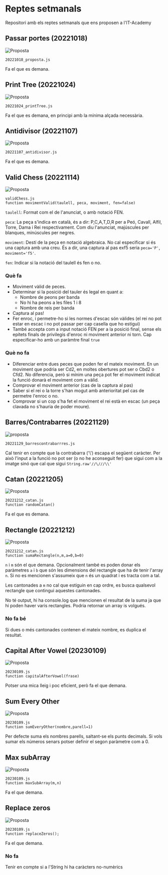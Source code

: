 # Reptes setmanals
Repositori amb els reptes setmanals que ens proposen a l'IT-Academy

## Passar portes (20221018)
![Proposta](./img/passarportes.png)

    20221018_proposta.js

Fa el que es demana.

## Print Tree (20221024)
![Proposta](./img/printtree.png)

    20221024_printTree.js

Fa el que es demana, en principi amb la mínima alçada necessària.

## Antidivisor (20221107)
![Proposta](./img/antidivisor.png)

    20221107_antidivisor.js

Fa el que es demana.

## Valid Chess (20221114)
![Proposta](./img/validchess.png)

    validChess.js
    function movimentValid(taulell, peca, moviment, fen=false)

`taulell`: Format com el de l'anunciat, o amb notació FEN.

`peca`: La peça s'indica en català, és a dir: P,C,A,T,D,R per a Peó, Cavall, Alfil, Torre, Dama i Rei respectivament. Com diu l'anunciat, majúscules per blanques, minúscules per negres.

`moviment`: Destí de la peça en notació algebraica. No cal especificar si és una captura amb una creu. És a dir, una captura al pas exf5 seria `peca='P'`, `moviment='f5'`.

`fen`: Indicar si la notació del taulell és fen o no.

### Què fa
* Moviment vàlid de peces.
* Determinar si la posició del tauler és legal en quant a:
    * Nombre de peons per banda
    * No hi ha peons a les files 1 i 8
    * Nombre de reis per banda
* Captura al pas!
* Fer enroc, i permetre-ho si les normes d'escac són vàlides (el rei no pot estar en escac i no pot passar per cap casella que ho estigui)
* També accepta com a input notació FEN per a la posició final, sense els epítets finals de privilegis d'enroc ni moviment anterior ni torn. Cap especificar-ho amb un paràmtre final `true`

### Què no fa
* Diferenciar entre dues peces que poden fer el mateix moviment. En un moviment que podria ser Cd2, en moltes obertures pot ser o Cbd2 o Cfd2. No diferencia, però si mínim una peça pot fer el moviment indicat la funció donarà el moviment com a vàlid.
* Comprovar el moviment anterior (cas de la captura al pas)
* Saber si el rei o la torre s'han mogut amb anterioritat pel cas de permetre l'enroc o no.
* Comprovar si un cop s'ha fet el moviment el rei està en escac (un peça clavada no s'hauria de poder moure).


## Barres/Contrabarres (20221129)
![proposta](./img/barracontrabarra.png)

    20221129_barrescontrabarrres.js

Cal tenir en compte que la contrabarra ('\\') escapa el següent caràcter. Per això l'input a la funció no pot ser (o no he aconseguit fer) que sigui com a la imatge sinó que cal que sigui `String.raw'//\///\\'`

## Catan (20221205)
![Proposta](./img/catan.png)

    20221212_catan.js
    function randomCatan()

Fa el que es demana.

## Rectangle (20221212)
![Proposta](./img/rectangle.png)

    20221212_catan.js
    function sumaRectangle(n,m,a=0,b=0)

`n` i `m` són el que demana. Opcionalment també es poden donar els paràmetres `a` i `b` que són les dimensions del rectangle que ha de tenir l'array `n`. Si no es mencionen s'assumeix que `n` és un quadrat i es tracta com a tal.

Les cantonades a `m` no cal que estiguin en cap ordre, es busca qualsevol rectangle que contingui aquestes cantonades.

No té output, hi ha console.log que mencionen el resultat de la suma ja que hi poden haver varis rectangles. Podria retornar un array is volgués.

### No fa bé
Si dues o més cantonades contenen el mateix nombre, es duplica el resultat.

## Capital After Vowel (20230109)

![Proposta](./img/capitalaftervowel.png)

    20230109.js
    function capitalAfterVowel(frase)

Potser una mica lleig i poc eficient, però fa el que demana.

## Sum Every Other

![Proposta](./img/sumeveryother.png)

    20230109.js
    function sumEveryOther(nombre,parell=1)

Per defecte suma els nombres parells, saltant-se els punts decimals. Si vols sumar els números senars potser definir el segon paràmetre com a 0.

## Max subArray

![Proposta](./img/maxsubarray.png)

    20230109.js
    function maxSubArray(m,n)

Fa el que demana.

## Replace zeros

![Proposta](./img/replacezero.png)

    20230109.js
    function replaceZeros();

Fa el que demana.

### No fa

Tenir en compte si a l'String hi ha caràcters no-numèrics
